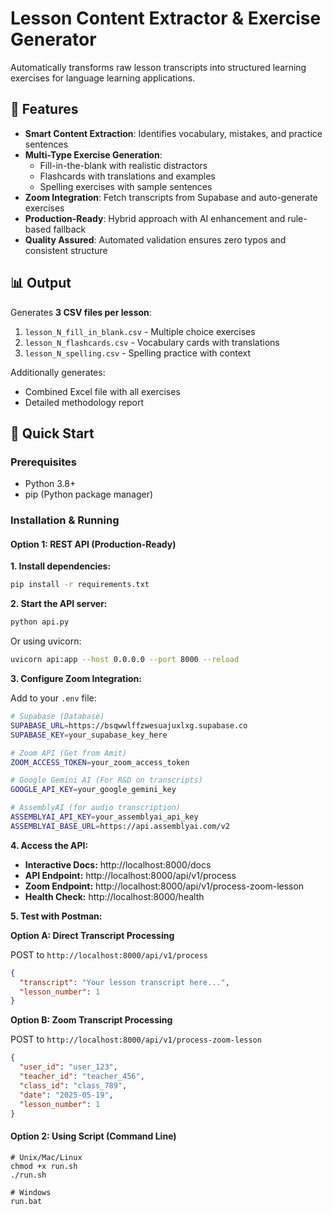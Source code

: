 # Lesson Content Extractor & Exercise Generator

Automatically transforms raw lesson transcripts into structured learning exercises for language learning applications.

## 🎯 Features

- **Smart Content Extraction**: Identifies vocabulary, mistakes, and practice sentences
- **Multi-Type Exercise Generation**:
  - Fill-in-the-blank with realistic distractors
  - Flashcards with translations and examples
  - Spelling exercises with sample sentences
- **Zoom Integration**: Fetch transcripts from Supabase and auto-generate exercises
- **Production-Ready**: Hybrid approach with AI enhancement and rule-based fallback
- **Quality Assured**: Automated validation ensures zero typos and consistent structure

## 📊 Output

Generates **3 CSV files per lesson**:

1. `lesson_N_fill_in_blank.csv` - Multiple choice exercises
2. `lesson_N_flashcards.csv` - Vocabulary cards with translations
3. `lesson_N_spelling.csv` - Spelling practice with context

Additionally generates:

- Combined Excel file with all exercises
- Detailed methodology report

## 🚀 Quick Start

### Prerequisites

- Python 3.8+
- pip (Python package manager)

### Installation & Running

#### Option 1: REST API (Production-Ready)

**1. Install dependencies:**

```bash
pip install -r requirements.txt
```

**2. Start the API server:**

```bash
python api.py
```

Or using uvicorn:

```bash
uvicorn api:app --host 0.0.0.0 --port 8000 --reload
```

**3. Configure Zoom Integration:**

Add to your `.env` file:

```bash
# Supabase (Database)
SUPABASE_URL=https://bsqwwlffzwesuajuxlxg.supabase.co
SUPABASE_KEY=your_supabase_key_here

# Zoom API (Get from Amit)
ZOOM_ACCESS_TOKEN=your_zoom_access_token

# Google Gemini AI (For R&D on transcripts)
GOOGLE_API_KEY=your_google_gemini_key

# AssemblyAI (for audio transcription)
ASSEMBLYAI_API_KEY=your_assemblyai_api_key
ASSEMBLYAI_BASE_URL=https://api.assemblyai.com/v2
```

**4. Access the API:**

- **Interactive Docs:** http://localhost:8000/docs
- **API Endpoint:** http://localhost:8000/api/v1/process
- **Zoom Endpoint:** http://localhost:8000/api/v1/process-zoom-lesson
- **Health Check:** http://localhost:8000/health

**5. Test with Postman:**

**Option A: Direct Transcript Processing**

POST to `http://localhost:8000/api/v1/process`

```json
{
  "transcript": "Your lesson transcript here...",
  "lesson_number": 1
}
```

**Option B: Zoom Transcript Processing**

POST to `http://localhost:8000/api/v1/process-zoom-lesson`

```json
{
  "user_id": "user_123",
  "teacher_id": "teacher_456",
  "class_id": "class_789",
  "date": "2025-05-19",
  "lesson_number": 1
}
```

#### Option 2: Using Script (Command Line)

```
# Unix/Mac/Linux
chmod +x run.sh
./run.sh

# Windows
run.bat
```
